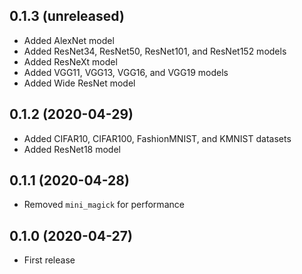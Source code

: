 ## 0.1.3 (unreleased)

- Added AlexNet model
- Added ResNet34, ResNet50, ResNet101, and ResNet152 models
- Added ResNeXt model
- Added VGG11, VGG13, VGG16, and VGG19 models
- Added Wide ResNet model

## 0.1.2 (2020-04-29)

- Added CIFAR10, CIFAR100, FashionMNIST, and KMNIST datasets
- Added ResNet18 model

## 0.1.1 (2020-04-28)

- Removed `mini_magick` for performance

## 0.1.0 (2020-04-27)

- First release
